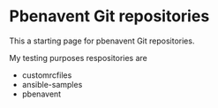 # Pbenavent Git repositories #
This a starting page for pbenavent Git repositories.

My testing purposes respositories are
* customrcfiles
* ansible-samples
* pbenavent
